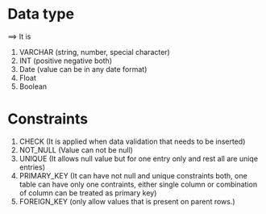 # Data type
==> It is 
1. VARCHAR (string, number, special character)
2. INT (positive negative both)
3. Date (value can be in any date format)
4. Float
5. Boolean


# Constraints
1. CHECK (It is applied when data validation that needs to be inserted)
2. NOT_NULL (Value can not be null)
3. UNIQUE (It allows null value but for one entry only and rest all are uniqe entries)
4. PRIMARY_KEY (It can have not null and unique constraints both, one table can have only one contraints, either single column or combination of column can be treated as primary key)
5. FOREIGN_KEY (only allow values that is present on parent rows.)
